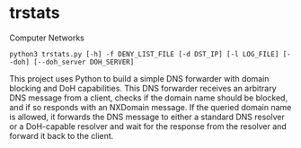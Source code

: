 # trstats
Computer Networks

```
python3 trstats.py [-h] -f DENY_LIST_FILE [-d DST_IP] [-l LOG_FILE] [--doh] [--doh_server DOH_SERVER]
```

This project uses Python to build a simple DNS forwarder with domain blocking and DoH capabilities. This DNS forwarder receives an arbitrary DNS message from a client, checks if the domain name should be blocked, and if so responds with an NXDomain message. If the queried domain name is allowed, it forwards the DNS message to either a standard DNS resolver or a DoH-capable resolver and wait for the response from the resolver and forward it back to the client.

